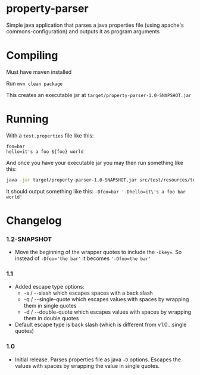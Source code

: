 # property-parser
Simple java application that parses a java properties file (using apache's commons-configuration) and outputs it as program arguments

# Compiling

Must have maven installed

Run `mvn clean package`

This creates an executable jar at `target/property-parser-1.0-SNAPSHOT.jar`

# Running

With a `test.properties` file like this:

```
foo=bar
hello=it's a foo ${foo} world
```

And once you have your executable jar you may then run something like this:

```bash
java -jar target/property-parser-1.0-SNAPSHOT.jar src/test/resources/test.properties -q
```

It should output something like this: `-Dfoo=bar '-Dhello=it\'s a foo bar world'`

# Changelog

### 1.2-SNAPSHOT

* Move the beginning of the wrapper quotes to include the `-Dkey=`. So instead of `-Dfoo='the bar'` it becomes `'-Dfoo=the bar'`

### 1.1

* Added escape type options:
    * -s / --slash which escapes spaces with a back slash
    * -q / --single-quote which escapes values with spaces by wrapping them in single quotes
    * -d / --double-quote which escapes values with spaces by wrapping them in double quotes
* Default escape type is back slash (which is different from v1.0...single quotes)

### 1.0

* Initial release. Parses properties file as java `-D` options. Escapes the values with spaces by wrapping the value in single quotes.
